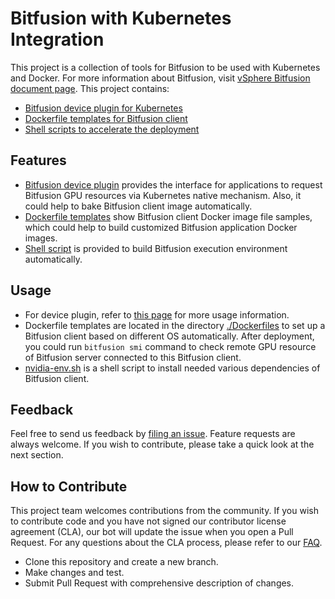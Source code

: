 # Bitfusion with Kubernetes Integration

This project is a collection of tools for Bitfusion to be used with Kubernetes and Docker. For more information about Bitfusion, visit [vSphere Bitfusion document page](https://docs.vmware.com/en/VMware-vSphere-Bitfusion/index.html). This project contains:

- [Bitfusion device plugin for Kubernetes](./bitfusion_device_plugin)
- [Dockerfile templates for Bitfusion client](./Dockerfiles)
- [Shell scripts to accelerate the deployment](./nvidia-env.sh)

## Features

- [Bitfusion device plugin](./bitfusion_device_plugin) provides the interface for applications to request Bitfusion GPU resources via Kubernetes native mechanism. Also, it could help to bake Bitfusion client image automatically.
- [Dockerfile templates](./Dockerfiles) show Bitfusion client Docker image file samples, which could help to build customized Bitfusion application Docker images.
- [Shell script](./nvidia-env.sh) is provided to build Bitfusion execution environment automatically.

## Usage

- For device plugin, refer to [this page](./bitfusion_device_plugin/README.md) for more usage information.
- Dockerfile templates are located in the directory [./Dockerfiles](./Dockerfiles) to set up a Bitfusion client based on different OS automatically. After deployment, you could run `bitfusion smi` command to check remote GPU resource of Bitfusion server connected to this Bitfusion client.
- [nvidia-env.sh](./nvidia-env.sh) is a shell script to install needed various dependencies of Bitfusion client.

## Feedback

Feel free to send us feedback by [filing an issue](https://github.com/vmware/bitfusion-with-kubernetes-integration/issues/new). Feature requests are always welcome. If you wish to contribute, please take a quick look at the next section.

## How to Contribute

This project team welcomes contributions from the community. If you wish to contribute code and you have not signed our contributor license agreement (CLA), our bot will update the issue when you open a Pull Request. For any questions about the CLA process, please refer to our [FAQ](https://cla.vmware.com/faq).

- Clone this repository and create a new branch.
- Make changes and test.
- Submit Pull Request with comprehensive description of changes.


